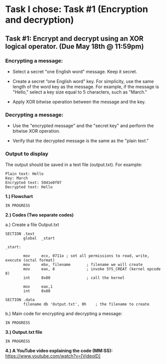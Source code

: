 # Task I chose: Task #1 (Encryption and decryption)

## Task #1: Encrypt and decrypt using an XOR logical operator. (Due May 18th @ 11:59pm)

### Encrypting a message:

- Select a secret "one English word" message. Keep it secret.

- Create a secret “one English word” key. For simplicity, use the same length of the word key as the message. For example, if the message is "Hello," select a key size equal to 5 characters, such as "March."

- Apply XOR bitwise operation between the message and the key.

### Decrypting a message:

- Use the "encrypted message" and the "secret key" and perform the bitwise XOR operation.

- Verify that the decrypted message is the same as the "plain text."

### Output to display

The output should be saved in a text file (output.txt). For example:
```
Plain text: Hello
Key: March
Encrypted text: 5041e0f07
Decrypted text: Hello
```


**1.) Flowchart**
```
IN PROGRESS
```
**2.) Codes (Two separate codes)**

a.) Create a file Output.txt
```
SECTION .text
        global  _start
 
_start:
 
        mov     ecx, 0711o ; set all permissions to read, write, execute (octal format)
        mov     ebx, filename       ; filename we will create
        mov     eax, 8              ; invoke SYS_CREAT (kernel opcode 8)
        int     0x80                ; call the kernel

        mov     eax,1
        int     0x80

SECTION .data
        filename db 'Output.txt', 0h    ; the filename to create
```

b.) Main code for encrypting and decrypting a message:
```
IN PROGRESS
```

**3.) Output.txt file**
```
IN PROGRESS
```
**4.) A YouTube video explaining the code (MM:SS):** https://www.youtube.com/watch?v=[VideoID]
